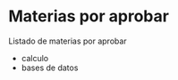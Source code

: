 Materias por aprobar
=======================

Listado de materias por aprobar
* calculo
* bases de datos
